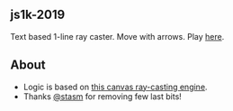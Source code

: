 js1k-2019
---
Text based 1-line ray caster. Move with arrows. Play [here](https://michalbe.github.io/js1k-2019/).

## About
  - Logic is based on [this canvas ray-casting engine](https://codepen.io/xgundam05/pen/vcBbL).
  - Thanks [@stasm](https://github.com/stasm) for removing few last bits!
